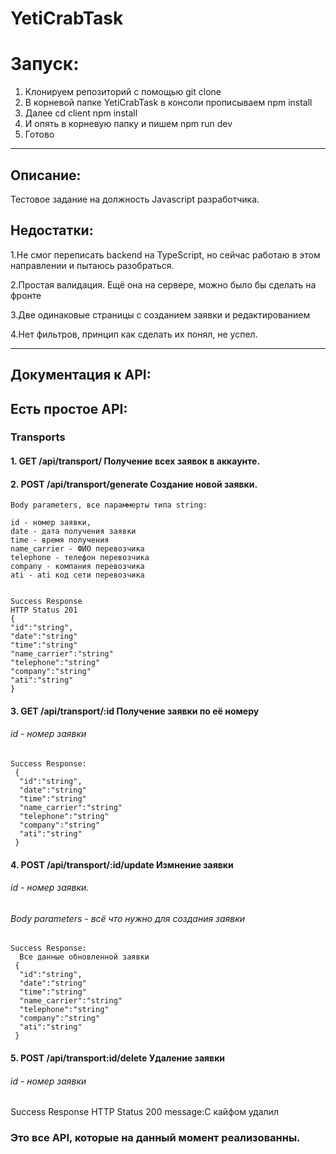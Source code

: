 # YetiCrabTask
# Запуск:
1. Клонируем репозиторий с помощью git clone
2. В корневой папке YetiCrabTask в консоли прописываем npm install 
3. Далее cd client npm install
4. И опять в корневую папку и пишем npm run dev
5. Готово
____

## Описание:

Тестовое задание на должность Javascript разработчика.

## Недостатки:

1.Не смог переписать backend на TypeScript, но сейчас работаю в этом направлении и пытаюсь разобраться.

2.Простая валидация. Ещё она на сервере, можно было бы сделать на фронте

3.Две одинаковые страницы с созданием заявки и редактированием

4.Нет фильтров, принцип как сделать их понял, не успел.
____

## Документация к API:

## Есть простое API:

### Transports
#### 1. GET /api/transport/ Получение всех заявок в аккаунте.
  
#### 2. POST /api/transport/generate Создание новой заявки.

    Body parameters, все параммерты типа string:

    id - номер заявки,
    date - дата получения заявки
    time - время получения
    name_carrier - ФИО перевозчика
    telephone - телефон перевозчика 
    company - компания перевозчика
    ati - ati код сети перевозчика

    
    Success Response
    HTTP Status 201 
    {
    "id":"string",
    "date":"string"
    "time":"string"
    "name_carrier":"string"
    "telephone":"string"
    "company":"string"
    "ati":"string"
    }
    
    
#### 3. GET /api/transport/:id   Получение заявки по её номеру

 ######  id - номер заявки
   
    Success Response:
     {
      "id":"string",
      "date":"string"
      "time":"string"
      "name_carrier":"string"
      "telephone":"string"
      "company":"string"
      "ati":"string"
     }

#### 4. POST /api/transport/:id/update   Измнение заявки

 ######  id - номер заявки. 
 
 ######  Body parameters - всё что нужно для создания заявки
   
    Success Response:
	  Все данные обновленной заявки
     {
      "id":"string",
      "date":"string"
      "time":"string"
      "name_carrier":"string"
      "telephone":"string"
      "company":"string"
      "ati":"string"
     }

   
#### 5. POST  /api/transport:id/delete Удаление заявки

###### id - номер заявки
   
   Success Response
    HTTP Status 200 message:С кайфом удалил
   
### Это все API, которые на данный момент реализованны.



